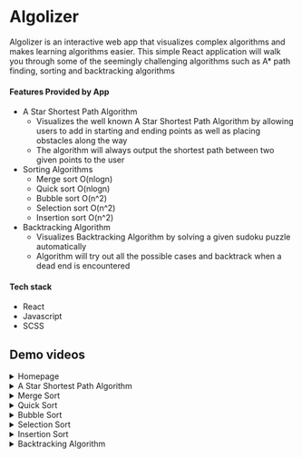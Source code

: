 # Algolizer #

Algolizer is an interactive web app that visualizes complex algorithms and makes learning algorithms easier. This simple React application will walk you through some of the seemingly challenging algorithms such as A* path finding, sorting and backtracking algorithms

#### Features Provided by App
* A Star Shortest Path Algorithm
    * Visualizes the well known A Star Shortest Path Algorithm by allowing users to add in starting and ending points as well as placing obstacles along the way
    * The algorithm will always output the shortest path between two given points to the user
* Sorting Algorithms
    * Merge sort O(nlogn)
    * Quick sort O(nlogn)
    * Bubble sort O(n^2)
    * Selection sort O(n^2)
    * Insertion sort O(n^2)
* Backtracking Algorithm
    * Visualizes Backtracking Algorithm by solving a given sudoku puzzle automatically
    * Algorithm will try out all the possible cases and backtrack when a dead end is encountered 

#### Tech stack
- React
- Javascript
- SCSS

## Demo videos ##
<details>
  <summary>Homepage</summary>
  <img src="https://user-images.githubusercontent.com/57489399/121903210-a7267c00-cd5a-11eb-9d72-8e6928a6d069.gif" name="Homepage">
</details>
<details>
  <summary>A Star Shortest Path Algorithm</summary>
  <img src="https://user-images.githubusercontent.com/57489399/103148608-90846c80-479c-11eb-82f6-6a78a3461e17.gif" name="Homepage">
</details>
<details>
  <summary>Merge Sort</summary>
  <img src="https://user-images.githubusercontent.com/57489399/121905324-9ecf4080-cd5c-11eb-97d1-634daf85e051.gif" name="Merge Sort">
</details>
<details>
  <summary>Quick Sort</summary>
  <img src="https://user-images.githubusercontent.com/57489399/121905335-a1ca3100-cd5c-11eb-969c-47b148dc0b8a.gif" name="Quick Sort">
</details>
<details>
  <summary>Bubble Sort</summary>
  <img src="https://user-images.githubusercontent.com/57489399/121903447-e523a000-cd5a-11eb-8be7-7eae275532b4.gif" name="Bubble Sort">
</details>
<details>
  <summary>Selection Sort</summary>
  <img src="https://user-images.githubusercontent.com/57489399/121905728-0b4a3f80-cd5d-11eb-84bf-d3d3c19f96be.gif" name="Selection Sort">
</details>
<details>
  <summary>Insertion Sort</summary>
  <img src="https://user-images.githubusercontent.com/57489399/121904870-27011600-cd5c-11eb-82be-3e0bb5d3613a.gif" name="Insertion Sort">
</details>
<details>
  <summary>Backtracking Algorithm</summary>
  <img src="https://user-images.githubusercontent.com/57489399/103148657-17394980-479d-11eb-889b-9585c72738d3.gif" name="Sorting Algorithms">
</details>
